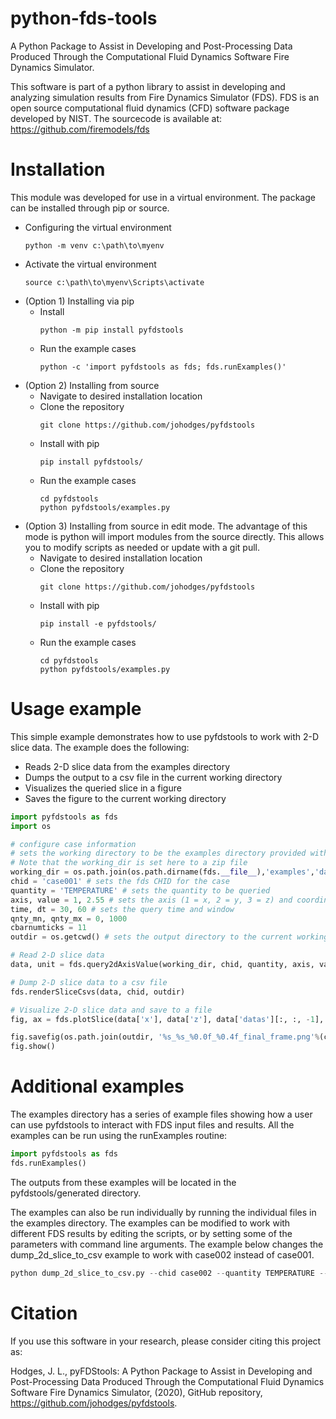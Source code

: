 # python-fds-tools
A Python Package to Assist in Developing and Post-Processing Data Produced Through the Computational Fluid Dynamics Software Fire Dynamics Simulator.

This software is part of a python library to assist in developing and analyzing simulation results from Fire Dynamics Simulator (FDS). FDS is an open source computational fluid dynamics (CFD) software package developed by NIST. The sourcecode is available at: https://github.com/firemodels/fds

# Installation

This module was developed for use in a virtual environment. 
The package can be installed through pip or source.

* Configuring the virtual environment
  ```
  python -m venv c:\path\to\myenv
  ```
* Activate the virtual environment
  ```
  source c:\path\to\myenv\Scripts\activate
  ```
* (Option 1) Installing via pip
  - Install
    ```
    python -m pip install pyfdstools
    ```
  - Run the example cases
    ```
    python -c 'import pyfdstools as fds; fds.runExamples()'
    ```
* (Option 2) Installing from source
  - Navigate to desired installation location
  - Clone the repository
    ```
    git clone https://github.com/johodges/pyfdstools
    ```
  - Install with pip
    ```
    pip install pyfdstools/
    ```
  - Run the example cases
    ```
    cd pyfdstools
    python pyfdstools/examples.py
    ```
* (Option 3) Installing from source in edit mode. The advantage of this mode is python will import modules from the source directly. This allows you to modify scripts as needed or update with a git pull.
  - Navigate to desired installation location
  - Clone the repository
    ```
    git clone https://github.com/johodges/pyfdstools
    ```
  - Install with pip
    ```
    pip install -e pyfdstools/
    ```
  - Run the example cases
    ```
    cd pyfdstools
    python pyfdstools/examples.py
    ```

<!---
# Integration with BlenderFDS

This module was developed for use in an anaconda virtual environment. The installation steps listed below use this approach.

* Create the anaconda environment

```
conda create -n blenderfds python=3.7.0
```

* Activate the anaconda environment

```
conda activate blenderfds
```

* Update the anaconda environment

```
conda env update --file pyfdstools/blenderfds_env.yaml
```

* Add the new repository to the python path. This can be done by updating the user path, or adding environmental variables. Note, if this is done through anaconda, the command below needs to be run from the directory from which the repository was cloned, not inside the pyfdstools directory.

```
conda develop .
```

* Set environmental variable for QT

```
conda env config vars set QT_PLUGIN_PATH="$CONDA_PREFIX/Library/plugins"
```

* Set environmental variable for Blender installation

```
export BLENDER_INSTALLATION_DIRECTORY="/c/Program\ Files/Blender\ Foundation/Blender\ 2.91/2.91"
```

* Remove pre-installed blender python

```
mv "$BLENDER_INSTALLATION_DIRECTORY/python/" "$BLENDER_INSTALLATION_DIRECTION/_python/"
mv /c/Program\ Files/Blender\ Foundation/Blender\ 2.91/2.91/python/ /c/Program\ Files/Blender\ Foundation/Blender\ 2.91/2.91/_python/
```

* Create symbolic link to anaconda environment

```
ln -s $CONDA_PREFIX "$BLENDER_INSTALLATION_DIRECTORY/python"
ln -s /c/ProgramData/Anaconda3/envs/blenderfds /c/Program\ Files/Blender\ Foundation/Blender\ 2.91/2.91/python
```

* Add blender to the path
* Restart command line
* Activate the blenderfds environment
* Start blender from the command line
--->

# Usage example

This simple example demonstrates how to use pyfdstools to work with 2-D slice data. The example does the following:
* Reads 2-D slice data from the examples directory
* Dumps the output to a csv file in the current working directory
* Visualizes the queried slice in a figure
* Saves the figure to the current working directory

```python
import pyfdstools as fds
import os

# configure case information
# sets the working directory to be the examples directory provided with pyfdstools.
# Note that the working_dir is set here to a zip file
working_dir = os.path.join(os.path.dirname(fds.__file__),'examples','data','case001.zip') 
chid = 'case001' # sets the fds CHID for the case
quantity = 'TEMPERATURE' # sets the quantity to be queried
axis, value = 1, 2.55 # sets the axis (1 = x, 2 = y, 3 = z) and coordinate of the 2-D slice to query
time, dt = 30, 60 # sets the query time and window
qnty_mn, qnty_mx = 0, 1000
cbarnumticks = 11
outdir = os.getcwd() # sets the output directory to the current working directory

# Read 2-D slice data
data, unit = fds.query2dAxisValue(working_dir, chid, quantity, axis, value, time=time, dt=dt)

# Dump 2-D slice data to a csv file
fds.renderSliceCsvs(data, chid, outdir)

# Visualize 2-D slice data and save to a file
fig, ax = fds.plotSlice(data['x'], data['z'], data['datas'][:, :, -1], axis, clabel="%s (%s)"%(quantity, unit), qnty_mn=qnty_mn, qnty_mx=qnty_mx, cbarnumticks=cbarnumticks)

fig.savefig(os.path.join(outdir, '%s_%s_%0.0f_%0.4f_final_frame.png'%(chid, quantity, axis, value)))
fig.show()
```

# Additional examples

The examples directory has a series of example files showing how a user can use pyfdstools to interact with FDS input files and results. All the examples can be run using the runExamples routine:

```python
import pyfdstools as fds
fds.runExamples()
```

The outputs from these examples will be located in the pyfdstools/generated directory.

The examples can also be run individually by running the individual files in the examples directory. The examples can be modified to work with different FDS results by editing the scripts, or by setting some of the parameters with command line arguments. The example below changes the dump_2d_slice_to_csv example to work with case002 instead of case001.

```python
python dump_2d_slice_to_csv.py --chid case002 --quantity TEMPERATURE --axis 3 --value 7.2 --time 30 --dt -1 --working_dir data/case002.zip
```

# Citation

If you use this software in your research, please consider citing this project as:

Hodges, J. L., pyFDStools: A Python Package to Assist in Developing and Post-Processing Data Produced Through the Computational Fluid Dynamics Software Fire Dynamics Simulator, (2020), GitHub repository, https://github.com/johodges/pyfdstools.
